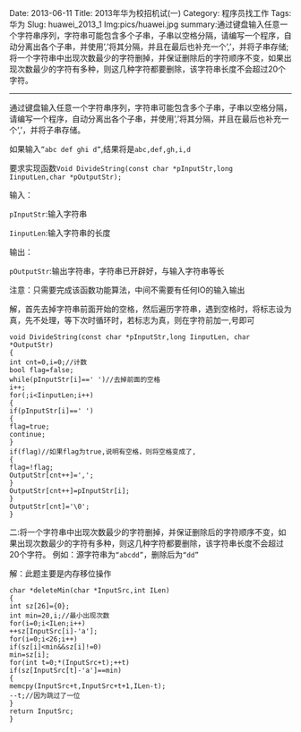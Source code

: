 Date: 2013-06-11
Title: 2013年华为校招机试(一)
Category: 程序员找工作
Tags: 华为
Slug: huawei_2013_1
Img:pics/huawei.jpg
summary:通过键盘输入任意一个字符串序列，字符串可能包含多个子串，子串以空格分隔，请编写一个程序，自动分离出各个子串，并使用’,’将其分隔，并且在最后也补充一个’,’，并将子串存储;将一个字符串中出现次数最少的字符删掉，并保证删除后的字符顺序不变，如果出现次数最少的字符有多种，则这几种字符都要删除，该字符串长度不会超过20个字符。

----------
通过键盘输入任意一个字符串序列，字符串可能包含多个子串，子串以空格分隔，请编写一个程序，自动分离出各个子串，并使用’,’将其分隔，并且在最后也补充一个’,’，并将子串存储。

如果输入`”abc def ghi d”`,结果将是`abc,def,gh,i,d`

要求实现函数`Void DivideString(const char *pInputStr,long IinputLen,char *pOutputStr);`

输入：

`pInputStr`:输入字符串

`IinputLen`:输入字符串的长度

输出：

`pOutputStr`:输出字符串，字符串已开辟好，与输入字符串等长

注意：只需要完成该函数功能算法，中间不需要有任何IO的输入输出

解，首先去掉字符串前面开始的空格，然后遍历字符串，遇到空格时，将标志设为真，先不处理，等下次时循环时，若标志为真，则在字符前加一,号即可

    void DivideString(const char *pInputStr,long IinputLen, char *OutputStr)
    {
    int cnt=0,i=0;//计数
    bool flag=false;
    while(pInputStr[i]==' ')//去掉前面的空格
    i++;
    for(;i<IinputLen;i++)
    {
    if(pInputStr[i]==' ')
    {
    flag=true;
    continue;
    }
    if(flag)//如果flag为true,说明有空格，则将空格变成了, 
    {
    flag=!flag;
    OutputStr[cnt++]=',';
    }
    OutputStr[cnt++]=pInputStr[i];
    }
    OutputStr[cnt]='\0';
    }
二:将一个字符串中出现次数最少的字符删掉，并保证删除后的字符顺序不变，如果出现次数最少的字符有多种，则这几种字符都要删除，该字符串长度不会超过20个字符。 例如：源字符串为`“abcdd”`，删除后为`“dd”`

解：此题主要是内存移位操作

    char *deleteMin(char *InputSrc,int ILen)
    {
    int sz[26]={0};
    int min=20,i;//最小出现次数
    for(i=0;i<ILen;i++)
    ++sz[InputSrc[i]-'a'];
    for(i=0;i<26;i++)
    if(sz[i]<min&&sz[i]!=0)
    min=sz[i];
    for(int t=0;*(InputSrc+t);++t)
    if(sz[InputSrc[t]-'a']==min)
    {
    memcpy(InputSrc+t,InputSrc+t+1,ILen-t);
    --t;//因为跳过了一位
    }
    return InputSrc;
    }